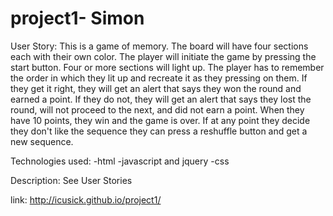 # project1- Simon

User Story:
This is a game of memory. The board will have four sections each with their own color. The player will initiate the game by pressing the start button. Four or more sections will light up. The player has to remember the order in which they lit up and recreate it as they pressing on them. If they get it right, they will get an alert that says they won the round and earned a point. If they do not, they will get an alert that says they lost the round, will not proceed to the next, and did not earn a point.  When they have 10 points, they win and the game is over. If at any point they decide they don't like the sequence they can press a reshuffle button and get a new sequence. 

Technologies used: 
	-html
	-javascript and jquery
	-css

Description: See User Stories

link: http://icusick.github.io/project1/





